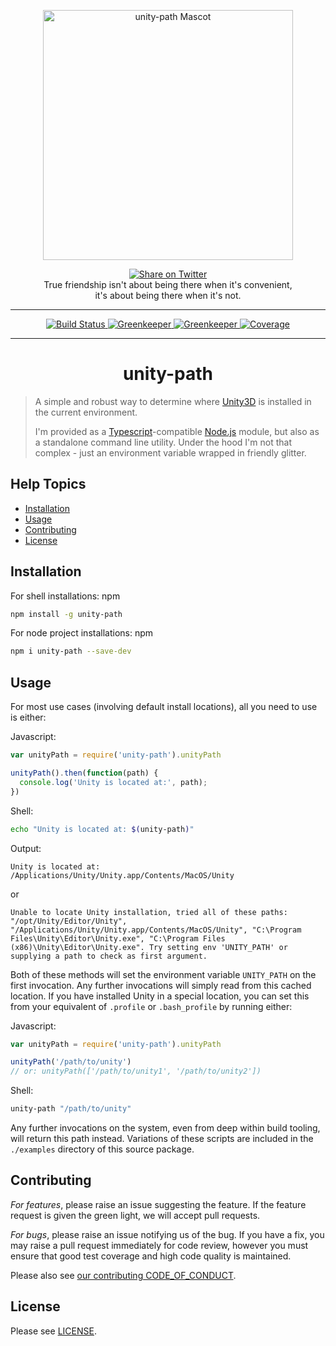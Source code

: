 <p align="center">
  <img alt="unity-path Mascot" src="http://www.catster.com/wp-content/uploads/2015/06/litter-tracking-box.jpg" width="400" />
</p>

<p align="center">
    <a href="https://twitter.com/home?status=me%20x%20unity-path%20%2C%20friends%20forever.%20%F0%9F%92%AB%20https%3A%2F%2Fgithub.com%2Fzettaforge%2Funity-path%20%23gamedev%20%23unity%20%23unity3d%20%40donkeybonks">
    <img alt="Share on Twitter" src="https://img.shields.io/twitter/url/http/shields.io.svg?style=social&maxAge=2592000" />
  </a><br/>
True friendship isn't about being there when it's convenient,<br/>it's about being there when it's not.</p>
<hr />
<p align="center">
  <a href="https://travis-ci.org/zettaforge/unity-path">
    <img alt="Build Status" src="https://travis-ci.org/zettaforge/unity-path.svg?branch=master" />
  </a>
  <a href="https://greenkeeper.io/">
    <img alt="Greenkeeper" src="https://badges.greenkeeper.io/zettaforge/unity-path.svg" />
  </a>
  <a href="https://david-dm.org/zettaforge/unity-path">
    <img alt="Greenkeeper" src="https://david-dm.org/zettaforge/unity-path/status.svg" />
  </a>
  <a href="https://coveralls.io/repos/github/zettaforge/unity-path/badge.svg?branch=master">
    <img alt="Coverage" src="https://coveralls.io/repos/github/zettaforge/unity-path/badge.svg?branch=master" />
  </a>
</p>
<hr />
<h1 align="center">unity-path</h1>

> A simple and robust way to determine where <a href="https://unity3d.com/">Unity3D</a> is installed in the current environment.
>
> I'm provided as a <a href="https://typescriptlang.org">Typescript</a>-compatible <a href="https://nodejs.org">Node.js</a> module, but also as a standalone command line utility. Under the hood I'm not that complex - just an environment variable wrapped in friendly glitter.

<h2 id="topics">Help Topics</h2>

* <a href="#install">Installation</a>
* <a href="#usage">Usage</a>
* <a href="#contributing">Contributing</a>
* <a href="#license">License</a>

<h2 id="install">Installation</h2>

For shell installations:
npm
```sh
npm install -g unity-path
```

For node project installations:
npm
```sh
npm i unity-path --save-dev
```

<h2 id="usage">Usage</h2>

For most use cases (involving default install locations), all you need to use is either:

Javascript:
```javascript
var unityPath = require('unity-path').unityPath

unityPath().then(function(path) {
  console.log('Unity is located at:', path);
})
```

Shell:
```sh
echo "Unity is located at: $(unity-path)"
```

Output:
```
Unity is located at: /Applications/Unity/Unity.app/Contents/MacOS/Unity
```
or
```
Unable to locate Unity installation, tried all of these paths: "/opt/Unity/Editor/Unity", "/Applications/Unity/Unity.app/Contents/MacOS/Unity", "C:\Program Files\Unity\Editor\Unity.exe", "C:\Program Files (x86)\Unity\Editor\Unity.exe". Try setting env 'UNITY_PATH' or supplying a path to check as first argument.
```

Both of these methods will set the environment variable `UNITY_PATH` on the first invocation. Any further invocations will simply read from this cached location. If you have installed Unity in a special location, you can set this from your equivalent of `.profile` or `.bash_profile` by running either:

Javascript:
```javascript
var unityPath = require('unity-path').unityPath

unityPath('/path/to/unity')
// or: unityPath(['/path/to/unity1', '/path/to/unity2'])
```

Shell:
```sh
unity-path "/path/to/unity"
```

Any further invocations on the system, even from deep within build tooling, will return this path instead. Variations of these scripts are included in the `./examples` directory of this source package.

<h2 id="contributing">Contributing</h2>

_For features_, please raise an issue suggesting the feature. If the feature request is given the green light, we will accept pull requests.

_For bugs_, please raise an issue notifying us of the bug. If you have a fix, you may raise a pull request immediately for code review, however you must ensure that good test coverage and high code quality is maintained.

Please also see <a href="./CODE_OF_CONDUCT.md">our contributing CODE_OF_CONDUCT</a>.

<h2 id="license">License</h2>

Please see <a href="./LICENSE">LICENSE</a>.
